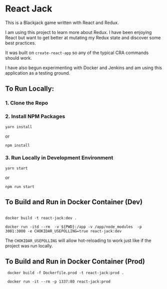 # React Jack

This is a Blackjack game written with React and Redux.

I am using this project to learn more about Redux. I have been enjoying React but want to get better at mutating my Redux state and discover some best practices.

It was built on `create-react-app` so any of the typical CRA commands should work.

I have also begun experimenting with Docker and Jenkins and am using this application as a testing ground.


## To Run Locally:

### 1. Clone the Repo

### 2. Install NPM Packages

```
yarn install
```

or

```
npm install
```

### 3. Run Locally in Development Environment

```
yarn start
```

or

```
npm run start
```

## To Build and Run in Docker Container (Dev)

```

docker build -t react-jack:dev .
 
docker run -itd --rm  -v ${PWD}:/app -v /app/node_modules  -p 3001:3000 -e CHOKIDAR_USEPOLLING=true react-jack:dev
```

The `CHOKIDAR_USEPOLLING` will allow hot-reloading to work just like if the project was run locally.


## To Build and Run in Docker Container (Prod)

```
 docker build -f Dockerfile.prod -t react-jack:prod .
 
 docker run -it --rm -p 1337:80 react-jack:prod
```

